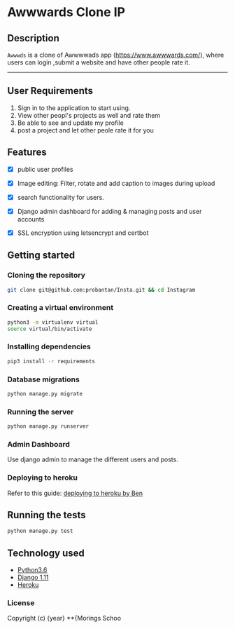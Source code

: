 Awwwards Clone IP
===================

## Description
```Awwwds``` is a clone of Awwwwads app (https://www.awwwards.com/), where users can login ,submit a website and have other people rate it.

------------------------------------------------------------------------

## User Requirements

1. Sign in to the application to start using.
2. View other peopl's projects as well and rate them
3. Be able to see and update my profile
5. post a project and let other peole rate it for you

## Features

+ [x] public user profiles
+ [x] Image editing: Filter, rotate and add caption to images during upload
+ [x] search functionality for users.
+ [x] Django admin dashboard for adding & managing posts and user accounts
+ [x] SSL encryption using letsencrypt and certbot


## Getting started



### Cloning the repository
```bash
git clone git@github.com:probantan/Insta.git && cd Instagram
```

### Creating a virtual environment

```bash
python3 -m virtualenv virtual
source virtual/bin/activate
```
### Installing dependencies
```bash
pip3 install -r requirements
```


### Database migrations

```bash
python manage.py migrate
```

### Running the server 
```bash
python manage.py runserver
```

### Admin Dashboard
Use django admin to manage the different users and posts.

### Deploying to heroku
Refer to this guide: [deploying to heroku by Ben](https://gist.github.com/Benard18/01e28cfbd911f87c7df8ee33cbdaa593)

## Running the tests
```bash
python manage.py test
```




## Technology used

* [Python3.6](https://www.python.org/)
* [Django 1.11](https://www.djangoproject.com/)
* [Heroku](https://heroku.com)





### License
Copyright (c) {year} **{Morings Schoo